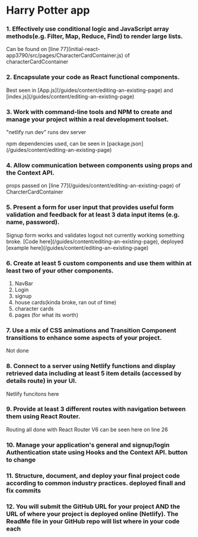 

# Harry Potter app


 
### 1. Effectively use conditional logic and JavaScript array methods(e.g. Filter, Map, Reduce, Find) to render large lists.

<p>Can be found on [line 77](initial-react-app3790/src/pages/CharacterCardContainer.js) of characterCardCcontainer</p>

### 2. Encapsulate your code as React functional components.
<p>Best seen in [App.js](/guides/content/editing-an-existing-page) and [index.js](/guides/content/editing-an-existing-page)</p>

### 3. Work with command-line tools and NPM to create and manage your project within a real development toolset.
<p>"netlify run dev" runs dev server</p>
<p> npm dependencies used, can be seen in [package.json](/guides/content/editing-an-existing-page)</p>

### 4. Allow communication between components using props and the Context API. 
<p>props passed on [line 77](/guides/content/editing-an-existing-page) of CharcterCardContainer</p>

### 5. Present a form for user input that provides useful form validation and feedback for at least 3 data input items (e.g. name, password).
<p>Signup form works and validates logout not currently working something broke. [Code here](/guides/content/editing-an-existing-page), deployed [example here](/guides/content/editing-an-existing-page)</p>

### 6. Create at least 5 custom components and use them within at least two of your other components.
1. NavBar
2. Login
3. signup
4. house cards(kinda broke, ran out of time)
5. character cards
6. pages (for what its worth)


### 7. Use a mix of CSS animations and Transition Component transitions to enhance some aspects of your project.

<p>Not done<p>

### 8. Connect to a server using Netlify functions and display retrieved data including at least 5 item details (accessed by details route) in your UI. 
<p> Netlify funcitons here <p>

### 9. Provide at least 3 different routes with navigation between them using React Router.
<p>Routing all done with React Router V6 can be seen here on line 26 </p>

### 10. Manage your application's general and signup/login Authentication state using Hooks and the Context API. button to change

### 11. Structure, document, and deploy your final project code according to common industry practices. deployed finall and fix commits

 ### 12. You will submit the GitHub URL for your project AND the URL of where your project is deployed online (Netlify).  The ReadMe file in your GitHub repo will list where in your code each 

